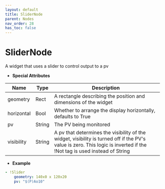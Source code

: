 ```yaml
---
layout: default
title: SliderNode
parent: Nodes
nav_order: 28
has_toc: false
---
```



<a id="SliderNode"></a>

# SliderNode

A widget that uses a slider to control output to a pv

* **Special Attributes**

|     Name     |    Type   | Description|
|--------------|-----------|------------|
| geometry     | Rect      | A rectangle describing the position and dimensions of the widget |
| horizontal | Bool   | Whether to arrange the display horizontally, defaults to True |
| pv           | String    | The PV being monitored |
| visibility   | String    | A pv that determines the visibility of the widget, visibility is turned off if the PV's value is zero. This logic is inverted if the !Not tag is used instead of String |


* **Example**

```yaml
- !Slider
    geometry: 140x0 x 120x20
    pv: "$(P)Ao10"
```

